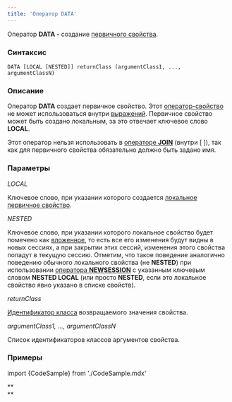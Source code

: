 ```yaml
---
title: 'Оператор DATA'
---
```


Оператор **DATA -** создание [первичного свойства](Первичные_свойства_DATA.md).

### Синтаксис

    DATA [LOCAL [NESTED]] returnClass (argumentClass1, ..., argumentClassN)

### Описание

Оператор **DATA** создает первичное свойство. Этот [оператор-свойство](Операторы.md) не может использоваться внутри [выражений](Выражения.md). Первичное свойство может быть создано локальным, за это отвечает ключевое слово **LOCAL**. 

Этот оператор нельзя использовать в [операторе **JOIN**](Оператор_JOIN.md) (внутри \[ \]), так как для первичного свойства обязательно должно быть задано имя.

### Параметры

*LOCAL*

Ключевое слово, при указании которого создается [локальное первичное свойство](Первичные_свойства_DATA.md#Сессионныепервичныесвойства-broken). 

*NESTED*

Ключевое слово, при указании которого локальное свойство будет помечено как [вложенное](Управление_сессиями.md), то есть все его изменения будут видны в новых сессиях, а при закрытии этих сессий, изменения этого свойства попадут в текущую сессию. Отметим, что такое поведение аналогично поведению обычного локального свойства (не **NESTED**) при использовании [оператора **NEWSESSION**](Оператор_NEWSESSION.md) с указанным ключевым словом **NESTED LOCAL** (или просто **NESTED**, если это локальное свойство явно указано в списке свойств).

*returnClass*

[Идентификатор класса](Идентификаторы.md#classid-broken) возвращаемого значения свойства. 

*argumentClass1, ..., argumentClassN*

Список идентификаторов классов аргументов свойства. 

### Примеры


import {CodeSample} from './CodeSample.mdx'

<CodeSample url="https://ru-documentation.lsfusion.org/sample?file=OperatorPropertySample&block=data"/>

**  
**
